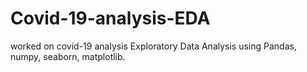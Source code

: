 # Covid-19-analysis-EDA
worked on covid-19 analysis Exploratory Data Analysis using Pandas, numpy, seaborn, matplotlib.
